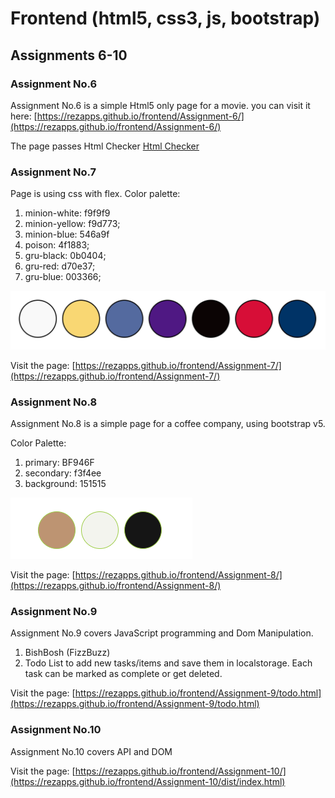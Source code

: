# Frontend (html5, css3, js, bootstrap)

## Assignments 6-10

### Assignment No.6

Assignment No.6 is a simple Html5 only page for a movie. you can visit it here: [https://rezapps.github.io/frontend/Assignment-6/](https://rezapps.github.io/frontend/Assignment-6/)

The page passes Html Checker [Html Checker](https://validator.w3.org/nu/?doc=https%3A%2F%2Frezapps.github.io%2Ffrontend%2FAssignment-6%2F)

### Assignment No.7

Page is using css with flex.
Color palette:

1. minion-white: f9f9f9
2. minion-yellow: f9d773;
3. minion-blue: 546a9f
4. poison: 4f1883;
5. gru-black: 0b0404;
6. gru-red: d70e37;
7. gru-blue: 003366;

![Color Palette](./Assignment-7/img/ColorPalette.png)

Visit the page: [https://rezapps.github.io/frontend/Assignment-7/](https://rezapps.github.io/frontend/Assignment-7/)

### Assignment No.8

Assignment No.8 is a simple page for a coffee company, using bootstrap v5.

Color Palette:

1. primary: BF946F
2. secondary: f3f4ee
3. background: 151515

![Color Palette](./Assignment-8/img/color-palette.png)

Visit the page: [https://rezapps.github.io/frontend/Assignment-8/](https://rezapps.github.io/frontend/Assignment-8/)

### Assignment No.9

Assignment No.9 covers JavaScript programming and Dom Manipulation.

1. BishBosh (FizzBuzz)
2. Todo List to add new tasks/items and save them in localstorage. Each task can be marked as complete or get deleted.

Visit the page: [https://rezapps.github.io/frontend/Assignment-9/todo.html](https://rezapps.github.io/frontend/Assignment-9/todo.html)

### Assignment No.10

Assignment No.10 covers API and DOM

Visit the page: [https://rezapps.github.io/frontend/Assignment-10/](https://rezapps.github.io/frontend/Assignment-10/dist/index.html)

